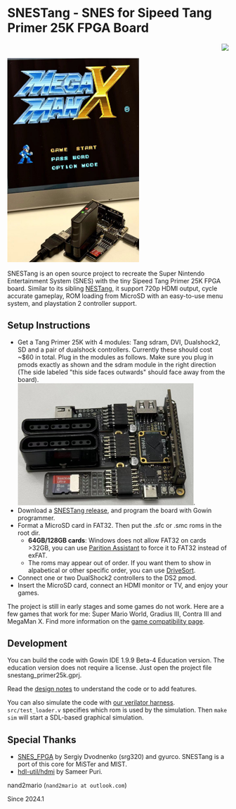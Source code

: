 # SNESTang - SNES for Sipeed Tang Primer 25K FPGA Board

<p align="right">
  <a title="Releases" href="https://github.com/nand2mario/snestang/releases"><img src="https://img.shields.io/github/commits-since/nand2mario/snestang/latest.svg?longCache=true&style=flat-square&logo=git&logoColor=fff"></a>
</p>

<img src="doc/images/snestang0.1.jpg" width=300>

SNESTang is an open source project to recreate the Super Nintendo Entertainment System (SNES) with the tiny Sipeed Tang Primer 25K FPGA board. Similar to its sibling [NESTang](https://github.com/nand2mario/nestang), it support 720p HDMI output, cycle accurate gameplay, ROM loading from MicroSD with an easy-to-use menu system, and playstation 2 controller support.

## Setup Instructions

* Get a Tang Primer 25K with 4 modules: Tang sdram, DVI, Dualshock2, SD and a pair of dualshock controllers. Currently these should cost ~$60 in total. Plug in the modules as follows. Make sure you plug in pmods exactly as shown and the sdram module in the right direction (The side labeled "this side faces outwards" should face away from the board). <br><img src="doc/images/primer25k_setup.jpg" width=400 />.
* Download a [SNESTang release](https://github.com/nand2mario/nestang/releases), and program the board with Gowin programmer.
* Format a MicroSD card in FAT32. Then put the .sfc or .smc roms in the root dir.
  * **64GB/128GB cards**: Windows does not allow FAT32 on cards >32GB, you can use [Parition Assistant](https://www.diskpart.com/free-partition-manager.html) to force it to FAT32 instead of exFAT.
  * The roms may appear out of order. If you want them to show in alpabetical or other specific order, you can use [DriveSort](http://www.anerty.net/software/file/DriveSort/?lang=en).
* Connect one or two DualShock2 controllers to the DS2 pmod.
* Insert the MicroSD card, connect an HDMI monitor or TV, and enjoy your games.

The project is still in early stages and some games do not work. Here are a few games that work for me: Super Mario World, Gradius III, Contra III and MegaMan X. Find more information on the [game compatibility page](https://github.com/nand2mario/snestang/wiki/Game-Compatibility).

## Development

You can build the code with Gowin IDE 1.9.9 Beta-4 Education version. The education version does not require a license. Just open the project file snestang_primer25k.gprj.

Read the [design notes](doc/design.md) to understand the code or to add features.

You can also simulate the code with [our verilator harness](verilator). `src/test_loader.v` specifies which rom is used by the simulation. Then `make sim` will start a SDL-based graphical simulation.

## Special Thanks

* [SNES_FPGA](https://github.com/gyurco/SNES_FPGA) by Sergiy Dvodnenko (srg320) and gyurco. SNESTang is a port of this core for MiSTer and MIST.
* [hdl-util/hdmi](https://github.com/hdl-util/hdmi) by Sameer Puri.

nand2mario (`nand2mario at outlook.com`)

Since 2024.1
